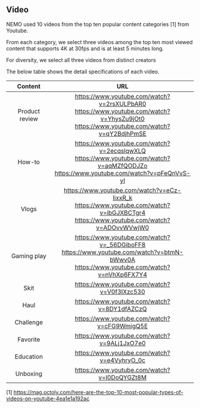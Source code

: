 ## Video

NEMO used 10 videos from the top ten popular content categories [1] from Youtube.

From each category, we select three videos among the top ten most viewed content that supports 4K at 30fps and is at least 5 minutes long. 

For diversity, we select all three videos from distinct creators

The below table shows the detail specifications of each video.

| Content       | URL  |
|:-------------:|:-------------:|
| Product review | https://www.youtube.com/watch?v=2rsXULPbAR0 <br/> https://www.youtube.com/watch?v=YhysZu9jOt0 <br/> https://www.youtube.com/watch?v=qY2BdjhPmSE | 
| How-to | https://www.youtube.com/watch?v=2ecqslqwXLQ <br/> https://www.youtube.com/watch?v=aqMZfQODJZo <br/> https://www.youtube.com/watch?v=pFeQnVvS-yI |
| Vlogs | https://www.youtube.com/watch?v=eCz-IixxR_k <br/> https://www.youtube.com/watch?v=ibGJXBCTgr4 <br/> https://www.youtube.com/watch?v=ADOvvWVwjW0 | 
| Gaming play | https://www.youtube.com/watch?v=_56DGiboFF8 <br/> https://www.youtube.com/watch?v=btmN-bWwv0A <br/> https://www.youtube.com/watch?v=nVhXp6FX7Y4 | 
| Skit | https://www.youtube.com/watch?v=V0f3IXzc530
| Haul | https://www.youtube.com/watch?v=8DY1dfAZCzQ |
| Challenge | https://www.youtube.com/watch?v=cFG9WmigQ5E |
| Favorite | https://www.youtube.com/watch?v=9ALj1JxO7e0 | 
| Education | https://www.youtube.com/watch?v=e4VyhryO_0c |
|Unboxing | https://www.youtube.com/watch?v=l0DoQYGZt8M | 

[1] https://mag.octoly.com/here-are-the-top-10-most-popular-types-of-videos-on-youtube-4ea1e1a192ac
